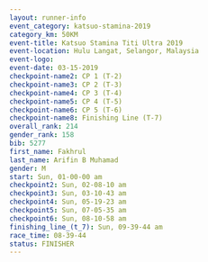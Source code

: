 ```yaml
---
layout: runner-info 
event_category: katsuo-stamina-2019 
category_km: 50KM 
event-title: Katsuo Stamina Titi Ultra 2019 
event-location: Hulu Langat, Selangor, Malaysia 
event-logo: 
event-date: 03-15-2019 
checkpoint-name2: CP 1 (T-2) 
checkpoint-name3: CP 2 (T-3) 
checkpoint-name4: CP 3 (T-4) 
checkpoint-name5: CP 4 (T-5) 
checkpoint-name6: CP 5 (T-6) 
checkpoint-name8: Finishing Line (T-7) 
overall_rank: 214
gender_rank: 158
bib: 5277
first_name: Fakhrul
last_name: Arifin B Muhamad
gender: M
start: Sun, 01-00-00 am
checkpoint2: Sun, 02-08-10 am
checkpoint3: Sun, 03-10-43 am
checkpoint4: Sun, 05-19-23 am
checkpoint5: Sun, 07-05-35 am
checkpoint6: Sun, 08-10-58 am
finishing_line_(t_7): Sun, 09-39-44 am
race_time: 08-39-44
status: FINISHER
---
```

